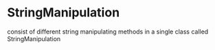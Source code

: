 # StringManipulation
consist of different string manipulating methods in a single class called StringManipulation
